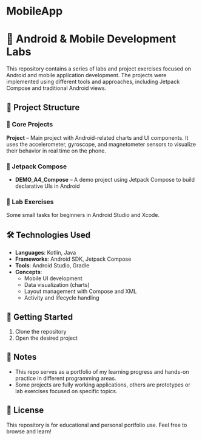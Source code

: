 # MobileApp
# 📱 Android & Mobile Development Labs

This repository contains a series of labs and project exercises focused on Android and mobile application development. The projects were implemented using different tools and approaches, including Jetpack Compose and traditional Android views.

## 📁 Project Structure

### 🔧 Core Projects

**Project** – Main project with Android-related charts and UI components. It uses the accelerometer, gyroscope, and magnetometer sensors to visualize their behavior in real time on the phone.

### 🎨 Jetpack Compose

- **DEMO_A4_Compose** – A demo project using Jetpack Compose to build declarative UIs in Android  

### 🧪 Lab Exercises
Some small tasks for beginners in Android Studio and Xcode.

## 🛠 Technologies Used

- **Languages**: Kotlin, Java
- **Frameworks**: Android SDK, Jetpack Compose
- **Tools**: Android Studio, Gradle
- **Concepts**:
  - Mobile UI development
  - Data visualization (charts)
  - Layout management with Compose and XML
  - Activity and lifecycle handling

## 🚀 Getting Started

1. Clone the repository
2. Open the desired project

## 📌 Notes

- This repo serves as a portfolio of my learning progress and hands-on practice in different programming areas.
- Some projects are fully working applications, others are prototypes or lab exercises focused on specific topics.

## 📜 License

This repository is for educational and personal portfolio use. Feel free to browse and learn!
